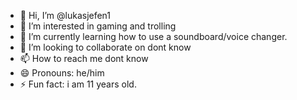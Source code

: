 - 👋 Hi, I’m @lukasjefen1
- 👀 I’m interested in gaming and trolling
- 🌱 I’m currently learning how to use a soundboard/voice changer.
- 💞️ I’m looking to collaborate on dont know
- 📫 How to reach me dont know
- 😄 Pronouns: he/him
- ⚡ Fun fact: i am 11 years old.

<!---
lukasjefen1/lukasjefen1 is a ✨ special ✨ repository because its `README.md` (this file) appears on your GitHub profile.
You can click the Preview link to take a look at your changes.
--->
